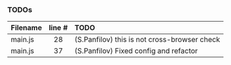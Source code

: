 ### TODOs
| Filename | line # | TODO
|:------|:------:|:------
| main.js | 28 | (S.Panfilov) this is not cross-browser check
| main.js | 37 | (S.Panfilov) Fixed config and refactor